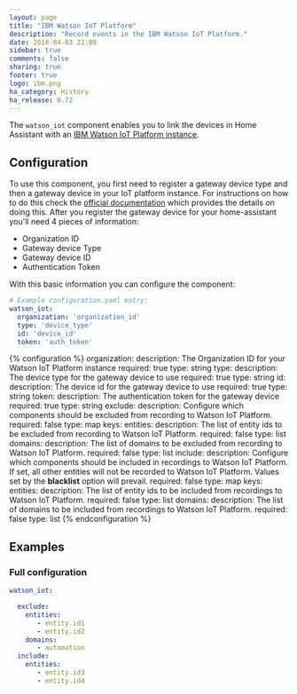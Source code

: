 ```yaml
---
layout: page
title: "IBM Watson IoT Platform"
description: "Record events in the IBM Watson IoT Platform."
date: 2018-04-03 22:09
sidebar: true
comments: false
sharing: true
footer: true
logo: ibm.png
ha_category: History
ha_release: 0.72
---
```


The `watson_iot` component enables you to link the devices in Home Assistant
with an [IBM Watson IoT Platform instance](https://www.ibm.com/us-en/marketplace/internet-of-things-cloud).

## Configuration

To use this component, you first need to register a gateway device type and then
a gateway device in your IoT platform instance. For instructions on how to do
this check the [official documentation](https://console.bluemix.net/docs/services/IoT/gateways/dashboard.html#IoT_connectGateway)
which provides the details on doing this. After you register the gateway device
for your home-assistant you'll need 4 pieces of information:
 - Organization ID
 - Gateway device Type
 - Gateway device ID
 - Authentication Token

With this basic information you can configure the component:

```yaml
# Example configuration.yaml entry:
watson_iot:
  organization: 'organization_id'
  type: 'device_type'
  id: 'device_id'
  token: 'auth_token'
```

{% configuration %}
organization:
  description: The Organization ID for your Watson IoT Platform instance
  required: true
  type: string
type:
  description: The device type for the gateway device to use
  required: true
  type: string
id:
  description: The device id for the gateway device to use
  required: true
  type: string
token:
  description: The authentication token for the gateway device
  required: true
  type: string
exclude:
  description: Configure which components should be excluded from recording to Watson IoT Platform.
  required: false
  type: map
  keys:
    entities:
      description: The list of entity ids to be excluded from recording to Watson IoT Platform.
      required: false
      type: list
    domains:
      description: The list of domains to be excluded from recording to Watson IoT Platform.
      required: false
      type: list
include:
  description: Configure which components should be included in recordings to Watson IoT Platform. If set, all other entities will not be recorded to Watson IoT Platform. Values set by the **blacklist** option will prevail.
  required: false
  type: map
  keys:
    entities:
      description: The list of entity ids to be included from recordings to Watson IoT Platform.
      required: false
      type: list
    domains:
      description: The list of domains to be included from recordings to Watson IoT Platform.
      required: false
      type: list
{% endconfiguration %}


## Examples

### Full configuration

```yaml
watson_iot:

  exclude:
    entities:
       - entity.id1
       - entity.id2
    domains:
       - automation
  include:
    entities:
       - entity.id3
       - entity.id4
```

